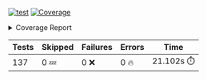 [![test](https://github.com/rcmdnk/homebrew-file/actions/workflows/test.yml/badge.svg)](https://github.com/rcmdnk/homebrew-file/actions/workflows/test.yml)
<a href="https://github.com/rcmdnk/homebrew-file/blob/1ea78812e804e1d35c9c38f86a14a60b0a2604a1/README.md"><img alt="Coverage" src="https://img.shields.io/badge/Coverage-53%25-orange.svg" /></a><details><summary>Coverage Report </summary><table><tr><th>File</th><th>Stmts</th><th>Miss</th><th>Cover</th><th>Missing</th></tr><tbody><tr><td colspan="5"><b>bin</b></td></tr><tr><td>&nbsp; &nbsp;<a href="https://github.com/rcmdnk/homebrew-file/blob/1ea78812e804e1d35c9c38f86a14a60b0a2604a1/bin/brew-file">brew-file</a></td><td>1941</td><td>917</td><td>53%</td><td><a href="https://github.com/rcmdnk/homebrew-file/blob/1ea78812e804e1d35c9c38f86a14a60b0a2604a1/bin/brew-file#L45-L60">45&ndash;60</a>, <a href="https://github.com/rcmdnk/homebrew-file/blob/1ea78812e804e1d35c9c38f86a14a60b0a2604a1/bin/brew-file#L65-L67">65&ndash;67</a>, <a href="https://github.com/rcmdnk/homebrew-file/blob/1ea78812e804e1d35c9c38f86a14a60b0a2604a1/bin/brew-file#L463">463</a>, <a href="https://github.com/rcmdnk/homebrew-file/blob/1ea78812e804e1d35c9c38f86a14a60b0a2604a1/bin/brew-file#L465">465</a>, <a href="https://github.com/rcmdnk/homebrew-file/blob/1ea78812e804e1d35c9c38f86a14a60b0a2604a1/bin/brew-file#L467">467</a>, <a href="https://github.com/rcmdnk/homebrew-file/blob/1ea78812e804e1d35c9c38f86a14a60b0a2604a1/bin/brew-file#L484-L488">484&ndash;488</a>, <a href="https://github.com/rcmdnk/homebrew-file/blob/1ea78812e804e1d35c9c38f86a14a60b0a2604a1/bin/brew-file#L501-L506">501&ndash;506</a>, <a href="https://github.com/rcmdnk/homebrew-file/blob/1ea78812e804e1d35c9c38f86a14a60b0a2604a1/bin/brew-file#L516">516</a>, <a href="https://github.com/rcmdnk/homebrew-file/blob/1ea78812e804e1d35c9c38f86a14a60b0a2604a1/bin/brew-file#L531">531</a>, <a href="https://github.com/rcmdnk/homebrew-file/blob/1ea78812e804e1d35c9c38f86a14a60b0a2604a1/bin/brew-file#L535-L539">535&ndash;539</a>, <a href="https://github.com/rcmdnk/homebrew-file/blob/1ea78812e804e1d35c9c38f86a14a60b0a2604a1/bin/brew-file#L557-L571">557&ndash;571</a>, <a href="https://github.com/rcmdnk/homebrew-file/blob/1ea78812e804e1d35c9c38f86a14a60b0a2604a1/bin/brew-file#L607">607</a>, <a href="https://github.com/rcmdnk/homebrew-file/blob/1ea78812e804e1d35c9c38f86a14a60b0a2604a1/bin/brew-file#L614-L618">614&ndash;618</a>, <a href="https://github.com/rcmdnk/homebrew-file/blob/1ea78812e804e1d35c9c38f86a14a60b0a2604a1/bin/brew-file#L622">622</a>, <a href="https://github.com/rcmdnk/homebrew-file/blob/1ea78812e804e1d35c9c38f86a14a60b0a2604a1/bin/brew-file#L649-L658">649&ndash;658</a>, <a href="https://github.com/rcmdnk/homebrew-file/blob/1ea78812e804e1d35c9c38f86a14a60b0a2604a1/bin/brew-file#L680">680</a>, <a href="https://github.com/rcmdnk/homebrew-file/blob/1ea78812e804e1d35c9c38f86a14a60b0a2604a1/bin/brew-file#L683-L686">683&ndash;686</a>, <a href="https://github.com/rcmdnk/homebrew-file/blob/1ea78812e804e1d35c9c38f86a14a60b0a2604a1/bin/brew-file#L778-L793">778&ndash;793</a>, <a href="https://github.com/rcmdnk/homebrew-file/blob/1ea78812e804e1d35c9c38f86a14a60b0a2604a1/bin/brew-file#L817">817</a>, <a href="https://github.com/rcmdnk/homebrew-file/blob/1ea78812e804e1d35c9c38f86a14a60b0a2604a1/bin/brew-file#L828-L829">828&ndash;829</a>, <a href="https://github.com/rcmdnk/homebrew-file/blob/1ea78812e804e1d35c9c38f86a14a60b0a2604a1/bin/brew-file#L837">837</a>, <a href="https://github.com/rcmdnk/homebrew-file/blob/1ea78812e804e1d35c9c38f86a14a60b0a2604a1/bin/brew-file#L850-L855">850&ndash;855</a>, <a href="https://github.com/rcmdnk/homebrew-file/blob/1ea78812e804e1d35c9c38f86a14a60b0a2604a1/bin/brew-file#L859-L861">859&ndash;861</a>, <a href="https://github.com/rcmdnk/homebrew-file/blob/1ea78812e804e1d35c9c38f86a14a60b0a2604a1/bin/brew-file#L865-L868">865&ndash;868</a>, <a href="https://github.com/rcmdnk/homebrew-file/blob/1ea78812e804e1d35c9c38f86a14a60b0a2604a1/bin/brew-file#L975">975</a>, <a href="https://github.com/rcmdnk/homebrew-file/blob/1ea78812e804e1d35c9c38f86a14a60b0a2604a1/bin/brew-file#L1026">1026</a>, <a href="https://github.com/rcmdnk/homebrew-file/blob/1ea78812e804e1d35c9c38f86a14a60b0a2604a1/bin/brew-file#L1093-L1096">1093&ndash;1096</a>, <a href="https://github.com/rcmdnk/homebrew-file/blob/1ea78812e804e1d35c9c38f86a14a60b0a2604a1/bin/brew-file#L1102">1102</a>, <a href="https://github.com/rcmdnk/homebrew-file/blob/1ea78812e804e1d35c9c38f86a14a60b0a2604a1/bin/brew-file#L1108">1108</a>, <a href="https://github.com/rcmdnk/homebrew-file/blob/1ea78812e804e1d35c9c38f86a14a60b0a2604a1/bin/brew-file#L1112">1112</a>, <a href="https://github.com/rcmdnk/homebrew-file/blob/1ea78812e804e1d35c9c38f86a14a60b0a2604a1/bin/brew-file#L1119">1119</a>, <a href="https://github.com/rcmdnk/homebrew-file/blob/1ea78812e804e1d35c9c38f86a14a60b0a2604a1/bin/brew-file#L1127">1127</a>, <a href="https://github.com/rcmdnk/homebrew-file/blob/1ea78812e804e1d35c9c38f86a14a60b0a2604a1/bin/brew-file#L1129">1129</a>, <a href="https://github.com/rcmdnk/homebrew-file/blob/1ea78812e804e1d35c9c38f86a14a60b0a2604a1/bin/brew-file#L1160">1160</a>, <a href="https://github.com/rcmdnk/homebrew-file/blob/1ea78812e804e1d35c9c38f86a14a60b0a2604a1/bin/brew-file#L1165-L1168">1165&ndash;1168</a>, <a href="https://github.com/rcmdnk/homebrew-file/blob/1ea78812e804e1d35c9c38f86a14a60b0a2604a1/bin/brew-file#L1170-L1173">1170&ndash;1173</a>, <a href="https://github.com/rcmdnk/homebrew-file/blob/1ea78812e804e1d35c9c38f86a14a60b0a2604a1/bin/brew-file#L1202-L1212">1202&ndash;1212</a>, <a href="https://github.com/rcmdnk/homebrew-file/blob/1ea78812e804e1d35c9c38f86a14a60b0a2604a1/bin/brew-file#L1215-L1218">1215&ndash;1218</a>, <a href="https://github.com/rcmdnk/homebrew-file/blob/1ea78812e804e1d35c9c38f86a14a60b0a2604a1/bin/brew-file#L1221-L1225">1221&ndash;1225</a>, <a href="https://github.com/rcmdnk/homebrew-file/blob/1ea78812e804e1d35c9c38f86a14a60b0a2604a1/bin/brew-file#L1231">1231</a>, <a href="https://github.com/rcmdnk/homebrew-file/blob/1ea78812e804e1d35c9c38f86a14a60b0a2604a1/bin/brew-file#L1237">1237</a>, <a href="https://github.com/rcmdnk/homebrew-file/blob/1ea78812e804e1d35c9c38f86a14a60b0a2604a1/bin/brew-file#L1243-L1248">1243&ndash;1248</a>, <a href="https://github.com/rcmdnk/homebrew-file/blob/1ea78812e804e1d35c9c38f86a14a60b0a2604a1/bin/brew-file#L1259-L1281">1259&ndash;1281</a>, <a href="https://github.com/rcmdnk/homebrew-file/blob/1ea78812e804e1d35c9c38f86a14a60b0a2604a1/bin/brew-file#L1285">1285</a>, <a href="https://github.com/rcmdnk/homebrew-file/blob/1ea78812e804e1d35c9c38f86a14a60b0a2604a1/bin/brew-file#L1288">1288</a>, <a href="https://github.com/rcmdnk/homebrew-file/blob/1ea78812e804e1d35c9c38f86a14a60b0a2604a1/bin/brew-file#L1292">1292</a>, <a href="https://github.com/rcmdnk/homebrew-file/blob/1ea78812e804e1d35c9c38f86a14a60b0a2604a1/bin/brew-file#L1299-L1328">1299&ndash;1328</a>, <a href="https://github.com/rcmdnk/homebrew-file/blob/1ea78812e804e1d35c9c38f86a14a60b0a2604a1/bin/brew-file#L1331-L1354">1331&ndash;1354</a>, <a href="https://github.com/rcmdnk/homebrew-file/blob/1ea78812e804e1d35c9c38f86a14a60b0a2604a1/bin/brew-file#L1359-L1363">1359&ndash;1363</a>, <a href="https://github.com/rcmdnk/homebrew-file/blob/1ea78812e804e1d35c9c38f86a14a60b0a2604a1/bin/brew-file#L1369-L1374">1369&ndash;1374</a>, <a href="https://github.com/rcmdnk/homebrew-file/blob/1ea78812e804e1d35c9c38f86a14a60b0a2604a1/bin/brew-file#L1379-L1426">1379&ndash;1426</a>, <a href="https://github.com/rcmdnk/homebrew-file/blob/1ea78812e804e1d35c9c38f86a14a60b0a2604a1/bin/brew-file#L1429-L1460">1429&ndash;1460</a>, <a href="https://github.com/rcmdnk/homebrew-file/blob/1ea78812e804e1d35c9c38f86a14a60b0a2604a1/bin/brew-file#L1465-L1496">1465&ndash;1496</a>, <a href="https://github.com/rcmdnk/homebrew-file/blob/1ea78812e804e1d35c9c38f86a14a60b0a2604a1/bin/brew-file#L1499-L1581">1499&ndash;1581</a>, <a href="https://github.com/rcmdnk/homebrew-file/blob/1ea78812e804e1d35c9c38f86a14a60b0a2604a1/bin/brew-file#L1584-L1592">1584&ndash;1592</a>, <a href="https://github.com/rcmdnk/homebrew-file/blob/1ea78812e804e1d35c9c38f86a14a60b0a2604a1/bin/brew-file#L1605">1605</a>, <a href="https://github.com/rcmdnk/homebrew-file/blob/1ea78812e804e1d35c9c38f86a14a60b0a2604a1/bin/brew-file#L1610">1610</a>, <a href="https://github.com/rcmdnk/homebrew-file/blob/1ea78812e804e1d35c9c38f86a14a60b0a2604a1/bin/brew-file#L1615-L1654">1615&ndash;1654</a>, <a href="https://github.com/rcmdnk/homebrew-file/blob/1ea78812e804e1d35c9c38f86a14a60b0a2604a1/bin/brew-file#L1659">1659</a>, <a href="https://github.com/rcmdnk/homebrew-file/blob/1ea78812e804e1d35c9c38f86a14a60b0a2604a1/bin/brew-file#L1662">1662</a>, <a href="https://github.com/rcmdnk/homebrew-file/blob/1ea78812e804e1d35c9c38f86a14a60b0a2604a1/bin/brew-file#L1679-L1681">1679&ndash;1681</a>, <a href="https://github.com/rcmdnk/homebrew-file/blob/1ea78812e804e1d35c9c38f86a14a60b0a2604a1/bin/brew-file#L1684-L1693">1684&ndash;1693</a>, <a href="https://github.com/rcmdnk/homebrew-file/blob/1ea78812e804e1d35c9c38f86a14a60b0a2604a1/bin/brew-file#L1701-L1705">1701&ndash;1705</a>, <a href="https://github.com/rcmdnk/homebrew-file/blob/1ea78812e804e1d35c9c38f86a14a60b0a2604a1/bin/brew-file#L1720">1720</a>, <a href="https://github.com/rcmdnk/homebrew-file/blob/1ea78812e804e1d35c9c38f86a14a60b0a2604a1/bin/brew-file#L1732-L1771">1732&ndash;1771</a>, <a href="https://github.com/rcmdnk/homebrew-file/blob/1ea78812e804e1d35c9c38f86a14a60b0a2604a1/bin/brew-file#L1790-L1807">1790&ndash;1807</a>, <a href="https://github.com/rcmdnk/homebrew-file/blob/1ea78812e804e1d35c9c38f86a14a60b0a2604a1/bin/brew-file#L1827">1827</a>, <a href="https://github.com/rcmdnk/homebrew-file/blob/1ea78812e804e1d35c9c38f86a14a60b0a2604a1/bin/brew-file#L1834-L1907">1834&ndash;1907</a>, <a href="https://github.com/rcmdnk/homebrew-file/blob/1ea78812e804e1d35c9c38f86a14a60b0a2604a1/bin/brew-file#L1914-L1940">1914&ndash;1940</a>, <a href="https://github.com/rcmdnk/homebrew-file/blob/1ea78812e804e1d35c9c38f86a14a60b0a2604a1/bin/brew-file#L1943-L1950">1943&ndash;1950</a>, <a href="https://github.com/rcmdnk/homebrew-file/blob/1ea78812e804e1d35c9c38f86a14a60b0a2604a1/bin/brew-file#L1954-L1955">1954&ndash;1955</a>, <a href="https://github.com/rcmdnk/homebrew-file/blob/1ea78812e804e1d35c9c38f86a14a60b0a2604a1/bin/brew-file#L1960-L2004">1960&ndash;2004</a>, <a href="https://github.com/rcmdnk/homebrew-file/blob/1ea78812e804e1d35c9c38f86a14a60b0a2604a1/bin/brew-file#L2008-L2044">2008&ndash;2044</a>, <a href="https://github.com/rcmdnk/homebrew-file/blob/1ea78812e804e1d35c9c38f86a14a60b0a2604a1/bin/brew-file#L2047-L2052">2047&ndash;2052</a>, <a href="https://github.com/rcmdnk/homebrew-file/blob/1ea78812e804e1d35c9c38f86a14a60b0a2604a1/bin/brew-file#L2056-L2064">2056&ndash;2064</a>, <a href="https://github.com/rcmdnk/homebrew-file/blob/1ea78812e804e1d35c9c38f86a14a60b0a2604a1/bin/brew-file#L2072-L2080">2072&ndash;2080</a>, <a href="https://github.com/rcmdnk/homebrew-file/blob/1ea78812e804e1d35c9c38f86a14a60b0a2604a1/bin/brew-file#L2084-L2086">2084&ndash;2086</a>, <a href="https://github.com/rcmdnk/homebrew-file/blob/1ea78812e804e1d35c9c38f86a14a60b0a2604a1/bin/brew-file#L2090">2090</a>, <a href="https://github.com/rcmdnk/homebrew-file/blob/1ea78812e804e1d35c9c38f86a14a60b0a2604a1/bin/brew-file#L2094-L2102">2094&ndash;2102</a>, <a href="https://github.com/rcmdnk/homebrew-file/blob/1ea78812e804e1d35c9c38f86a14a60b0a2604a1/bin/brew-file#L2112-L2280">2112&ndash;2280</a>, <a href="https://github.com/rcmdnk/homebrew-file/blob/1ea78812e804e1d35c9c38f86a14a60b0a2604a1/bin/brew-file#L2286-L2436">2286&ndash;2436</a>, <a href="https://github.com/rcmdnk/homebrew-file/blob/1ea78812e804e1d35c9c38f86a14a60b0a2604a1/bin/brew-file#L2456">2456</a>, <a href="https://github.com/rcmdnk/homebrew-file/blob/1ea78812e804e1d35c9c38f86a14a60b0a2604a1/bin/brew-file#L2458-L2462">2458&ndash;2462</a>, <a href="https://github.com/rcmdnk/homebrew-file/blob/1ea78812e804e1d35c9c38f86a14a60b0a2604a1/bin/brew-file#L2474">2474</a>, <a href="https://github.com/rcmdnk/homebrew-file/blob/1ea78812e804e1d35c9c38f86a14a60b0a2604a1/bin/brew-file#L2478-L2481">2478&ndash;2481</a>, <a href="https://github.com/rcmdnk/homebrew-file/blob/1ea78812e804e1d35c9c38f86a14a60b0a2604a1/bin/brew-file#L2488">2488</a>, <a href="https://github.com/rcmdnk/homebrew-file/blob/1ea78812e804e1d35c9c38f86a14a60b0a2604a1/bin/brew-file#L2506-L2531">2506&ndash;2531</a>, <a href="https://github.com/rcmdnk/homebrew-file/blob/1ea78812e804e1d35c9c38f86a14a60b0a2604a1/bin/brew-file#L2537">2537</a>, <a href="https://github.com/rcmdnk/homebrew-file/blob/1ea78812e804e1d35c9c38f86a14a60b0a2604a1/bin/brew-file#L2544-L2552">2544&ndash;2552</a>, <a href="https://github.com/rcmdnk/homebrew-file/blob/1ea78812e804e1d35c9c38f86a14a60b0a2604a1/bin/brew-file#L2620">2620</a>, <a href="https://github.com/rcmdnk/homebrew-file/blob/1ea78812e804e1d35c9c38f86a14a60b0a2604a1/bin/brew-file#L2669">2669</a>, <a href="https://github.com/rcmdnk/homebrew-file/blob/1ea78812e804e1d35c9c38f86a14a60b0a2604a1/bin/brew-file#L2698-L2710">2698&ndash;2710</a>, <a href="https://github.com/rcmdnk/homebrew-file/blob/1ea78812e804e1d35c9c38f86a14a60b0a2604a1/bin/brew-file#L2739">2739</a>, <a href="https://github.com/rcmdnk/homebrew-file/blob/1ea78812e804e1d35c9c38f86a14a60b0a2604a1/bin/brew-file#L2743">2743</a>, <a href="https://github.com/rcmdnk/homebrew-file/blob/1ea78812e804e1d35c9c38f86a14a60b0a2604a1/bin/brew-file#L2746-L2748">2746&ndash;2748</a>, <a href="https://github.com/rcmdnk/homebrew-file/blob/1ea78812e804e1d35c9c38f86a14a60b0a2604a1/bin/brew-file#L2753-L2754">2753&ndash;2754</a>, <a href="https://github.com/rcmdnk/homebrew-file/blob/1ea78812e804e1d35c9c38f86a14a60b0a2604a1/bin/brew-file#L2769-L2771">2769&ndash;2771</a>, <a href="https://github.com/rcmdnk/homebrew-file/blob/1ea78812e804e1d35c9c38f86a14a60b0a2604a1/bin/brew-file#L2800">2800</a>, <a href="https://github.com/rcmdnk/homebrew-file/blob/1ea78812e804e1d35c9c38f86a14a60b0a2604a1/bin/brew-file#L2868-L2886">2868&ndash;2886</a>, <a href="https://github.com/rcmdnk/homebrew-file/blob/1ea78812e804e1d35c9c38f86a14a60b0a2604a1/bin/brew-file#L2911-L2921">2911&ndash;2921</a>, <a href="https://github.com/rcmdnk/homebrew-file/blob/1ea78812e804e1d35c9c38f86a14a60b0a2604a1/bin/brew-file#L2925-L2935">2925&ndash;2935</a>, <a href="https://github.com/rcmdnk/homebrew-file/blob/1ea78812e804e1d35c9c38f86a14a60b0a2604a1/bin/brew-file#L2938-L2960">2938&ndash;2960</a>, <a href="https://github.com/rcmdnk/homebrew-file/blob/1ea78812e804e1d35c9c38f86a14a60b0a2604a1/bin/brew-file#L2963-L2979">2963&ndash;2979</a>, <a href="https://github.com/rcmdnk/homebrew-file/blob/1ea78812e804e1d35c9c38f86a14a60b0a2604a1/bin/brew-file#L3006-L3013">3006&ndash;3013</a>, <a href="https://github.com/rcmdnk/homebrew-file/blob/1ea78812e804e1d35c9c38f86a14a60b0a2604a1/bin/brew-file#L3024-L3031">3024&ndash;3031</a>, <a href="https://github.com/rcmdnk/homebrew-file/blob/1ea78812e804e1d35c9c38f86a14a60b0a2604a1/bin/brew-file#L3044-L3068">3044&ndash;3068</a>, <a href="https://github.com/rcmdnk/homebrew-file/blob/1ea78812e804e1d35c9c38f86a14a60b0a2604a1/bin/brew-file#L3140-L3142">3140&ndash;3142</a>, <a href="https://github.com/rcmdnk/homebrew-file/blob/1ea78812e804e1d35c9c38f86a14a60b0a2604a1/bin/brew-file#L3156">3156</a>, <a href="https://github.com/rcmdnk/homebrew-file/blob/1ea78812e804e1d35c9c38f86a14a60b0a2604a1/bin/brew-file#L3162">3162</a>, <a href="https://github.com/rcmdnk/homebrew-file/blob/1ea78812e804e1d35c9c38f86a14a60b0a2604a1/bin/brew-file#L3173-L3772">3173&ndash;3772</a>, <a href="https://github.com/rcmdnk/homebrew-file/blob/1ea78812e804e1d35c9c38f86a14a60b0a2604a1/bin/brew-file#L3776">3776</a></td></tr><tr><td><b>TOTAL</b></td><td><b>1941</b></td><td><b>917</b></td><td><b>53%</b></td><td>&nbsp;</td></tr></tbody></table></details>

| Tests | Skipped | Failures | Errors | Time |
| ----- | ------- | -------- | -------- | ------------------ |
| 137 | 0 :zzz: | 0 :x: | 0 :fire: | 21.102s :stopwatch: |

